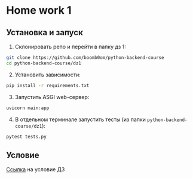 # Home work 1

## Установка и запуск

1. Склонировать репо и перейти в папку дз 1:
```bash
git clone https://github.com/boomb0om/python-backend-course
cd python-backend-course/dz1
```
2. Установить зависимости:
```bash
pip install -r requirements.txt
```
3. Запустить ASGI web-сервер:
```bash
uvicorn main:app
```
4. В отдельном терминале запустить тесты (из папки `python-backend-course/dz1`):
```bash
pytest tests.py
```

## Условие

[Ссылка](https://github.com/katunilya/hse-python-backend?tab=readme-ov-file#%D0%BB%D0%B5%D0%BA%D1%86%D0%B8%D1%8F-1---%D0%BE%D1%81%D0%BD%D0%BE%D0%B2%D1%8B-%D1%81%D0%B5%D1%82%D0%B8-%D0%B8-python-backend) на условие ДЗ